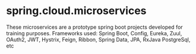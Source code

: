 # spring.cloud.microservices

These microservices are a prototype spring boot projects developed for training purposes. Frameworks used: Spring Boot, Config, Eureka, Zuul, OAuth2, JWT, Hystrix, Feign, Ribbon, Spring Data, JPA, RxJava PostgreSql, etc 
